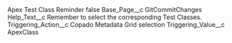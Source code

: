 <?xml version="1.0" encoding="UTF-8"?>
<CustomMetadata xmlns="http://soap.sforce.com/2006/04/metadata" xmlns:xsi="http://www.w3.org/2001/XMLSchema-instance" xmlns:xsd="http://www.w3.org/2001/XMLSchema">
    <label>Apex Test Class Reminder</label>
    <protected>false</protected>
    <values>
        <field>Base_Page__c</field>
        <value xsi:type="xsd:string">GitCommitChanges</value>
    </values>
    <values>
        <field>Help_Text__c</field>
        <value xsi:type="xsd:string">Remember to select the corresponding Test Classes.</value>
    </values>
    <values>
        <field>Triggering_Action__c</field>
        <value xsi:type="xsd:string">Copado Metadata Grid selection</value>
    </values>
    <values>
        <field>Triggering_Value__c</field>
        <value xsi:type="xsd:string">ApexClass</value>
    </values>
</CustomMetadata>
